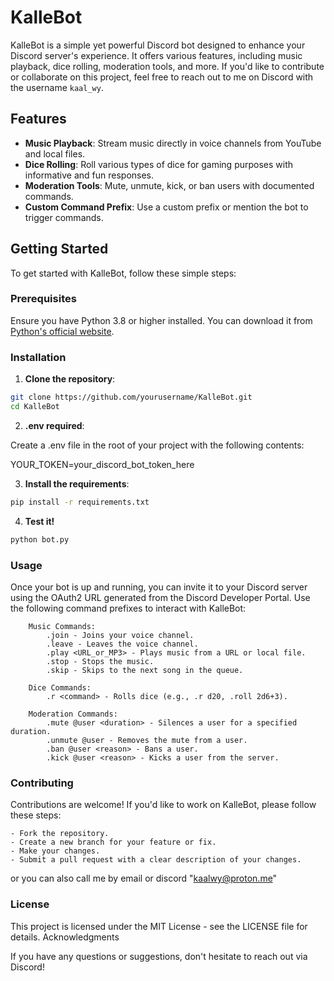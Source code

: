 # KalleBot

KalleBot is a simple yet powerful Discord bot designed to enhance your Discord server's experience. It offers various features, including music playback, dice rolling, moderation tools, and more. If you'd like to contribute or collaborate on this project, feel free to reach out to me on Discord with the username `kaal_wy`.

## Features

- **Music Playback**: Stream music directly in voice channels from YouTube and local files.
- **Dice Rolling**: Roll various types of dice for gaming purposes with informative and fun responses.
- **Moderation Tools**: Mute, unmute, kick, or ban users with documented commands.
- **Custom Command Prefix**: Use a custom prefix or mention the bot to trigger commands.

## Getting Started

To get started with KalleBot, follow these simple steps:

### Prerequisites

Ensure you have Python 3.8 or higher installed. You can download it from [Python's official website](https://www.python.org/downloads/).

### Installation

1. **Clone the repository**:

 ```bash
 git clone https://github.com/yourusername/KalleBot.git
 cd KalleBot
 ```

2. **.env required**:

Create a .env file in the root of your project with the following contents:

YOUR_TOKEN=your_discord_bot_token_here

3. **Install the requirements**:
```bash
pip install -r requirements.txt
```

4. **Test it!**
```bash
python bot.py
```

### Usage

Once your bot is up and running, you can invite it to your Discord server using the OAuth2 URL generated from the Discord Developer Portal. Use the following command prefixes to interact with KalleBot:
```
    Music Commands:
        .join - Joins your voice channel.
        .leave - Leaves the voice channel.
        .play <URL_or_MP3> - Plays music from a URL or local file.
        .stop - Stops the music.
        .skip - Skips to the next song in the queue.

    Dice Commands:
        .r <command> - Rolls dice (e.g., .r d20, .roll 2d6+3).

    Moderation Commands:
        .mute @user <duration> - Silences a user for a specified duration.
        .unmute @user - Removes the mute from a user.
        .ban @user <reason> - Bans a user.
        .kick @user <reason> - Kicks a user from the server.
```

### Contributing

Contributions are welcome! If you'd like to work on KalleBot, please follow these steps:
```
- Fork the repository.
- Create a new branch for your feature or fix.
- Make your changes.
- Submit a pull request with a clear description of your changes.
```
or you can also call me by email or discord "kaalwy@proton.me"

### License

This project is licensed under the MIT License - see the LICENSE file for details.
Acknowledgments

If you have any questions or suggestions, don't hesitate to reach out via Discord!
